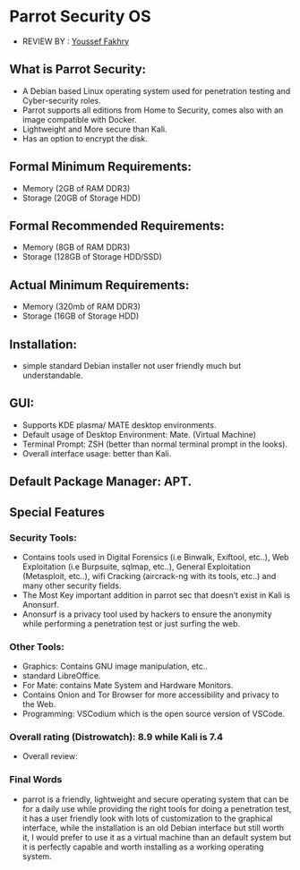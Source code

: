 # Parrot Security OS

- REVIEW BY : [Youssef Fakhry](https://github.com/yeimsf)
## What is Parrot Security:

- A Debian based Linux operating system used for penetration testing and Cyber-security roles.
- Parrot supports all editions from Home to Security, comes also with an image compatible with Docker.
- Lightweight and More secure than Kali.
- Has an option to encrypt the disk.

##  Formal Minimum Requirements:

- Memory (2GB of RAM DDR3)
- Storage (20GB of Storage HDD)

##  Formal Recommended Requirements:

- Memory (8GB of RAM DDR3)
- Storage (128GB of Storage HDD/SSD)

## Actual Minimum Requirements:	

- Memory (320mb of RAM DDR3)
- Storage (16GB of Storage HDD)

## Installation:

- simple standard Debian installer not user friendly much but understandable.

## GUI:
- Supports KDE plasma/ MATE desktop environments.
- Default usage of Desktop Environment: Mate. (Virtual Machine)
- Terminal Prompt: ZSH (better than normal terminal prompt in the looks).
- Overall interface usage:  better than Kali.

## Default Package Manager: APT. 

## Special Features

### Security Tools:
	
- Contains tools used in Digital Forensics (i.e Binwalk, Exiftool, etc..), Web Exploitation (i.e Burpsuite, sqlmap, etc..), General 
Exploitation (Metasploit, etc..), wifi Cracking (aircrack-ng with its tools, etc..) and many other security fields.
- The Most Key important addition in parrot sec that doesn’t exist in Kali is Anonsurf.
- Anonsurf is a privacy tool used by hackers to ensure the anonymity while performing a penetration test or just surfing the web.

### Other Tools:
	
- Graphics: Contains GNU image manipulation, etc..
- standard LibreOffice.
- For Mate: contains Mate System and Hardware Monitors.
- Contains Onion and Tor Browser for more accessibility and privacy to the Web.
- Programming: VSCodium which is the open source version of VSCode.

### Overall rating (Distrowatch): 8.9 while Kali is 7.4
- Overall review:

### Final Words

- parrot is a friendly, lightweight and secure operating system that can be for a daily use while providing 
the right tools for doing a penetration test, it has a user friendly look with lots of customization to
the graphical interface, while the installation is an old Debian interface but still worth it, 
I would prefer to use it as a virtual machine than an default system but it is perfectly capable and worth installing as a 
working operating system. 
